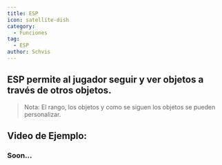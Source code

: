 ```yaml
---
title: ESP
icon: satellite-dish
category:
  - Funciones
tag:
  - ESP
author: Schvis
---
```


## ESP permite al jugador seguir y ver objetos a través de otros objetos.
> Nota: El rango, los objetos y como se siguen los objetos se pueden personalizar.

## Video de Ejemplo:

### Soon...